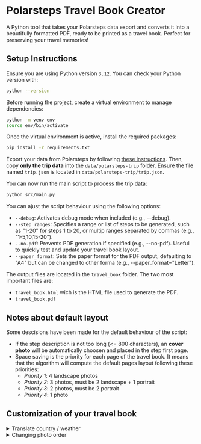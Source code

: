 
# Polarsteps Travel Book Creator

A Python tool that takes your Polarsteps data export and converts it into a beautifully formatted PDF, ready to be printed as a travel book. Perfect for preserving your travel memories!

## Setup Instructions

Ensure you are using Python version `3.12`. You can check your Python version with:

```bash
python --version
```

Before running the project, create a virtual environment to manage dependencies:

```bash
python -m venv env
source env/bin/activate
```

Once the virtual environment is active, install the required packages:

```bash
pip install -r requirements.txt
```

Export your data from Polarsteps by following [these instructions](https://support.polarsteps.com/article/124-how-can-i-export-a-copy-of-my-data). Then, copy **only the trip data** into the `data/polarsteps-trip` folder. Ensure the file named `trip.json` is located in `data/polarsteps-trip/trip.json`.

You can now run the main script to process the trip data:

```bash
python src/main.py
```

You can ajust the script behaviour using the following options:

- `--debug`: Activates debug mode when included (e.g., --debug).
- `--step_ranges`: Specifies a range or list of steps to be generated, such as "1-20" for steps 1 to 20, or multip ranges separated by commas (e.g., "1-5,10,15-20").
- `--no-pdf`: Prevents PDF generation if specified (e.g., --no-pdf). Usefull to quickly test and update your travel book layout.
- `--paper_format`: Sets the paper format for the PDF output, defaulting to "A4" but can be changed to other forma (e.g., --paper_format="Letter").

The output files are located in the `travel_book` folder. The two most important files are:
- `travel_book.html` wich is the HTML file used to generate the PDF.
- `travel_book.pdf`

## Notes about default layout

Some descisions have been made for the default behaviour of the script:
- If the step description is not too long (<= 800 characters), an **cover photo** will be automatically choosen and placed in the step first page.
- Space saving is the priority for each page of the travel book. It means that the algorithm will compute the default pages layout following these priorities:
  - *Priority 1*: 4 landscape photos
  - *Priority 2*: 3 photos, must be 2 landscape + 1 portrait
  - *Priority 3*: 2 photos, must be 2 portrait
  - *Priority 4*: 1 photo

## Customization of your travel book

<details>
  <summary>Translate country / weather</summary>

You can translate countries and weather condition by editing the file `src/translations.py`. PR are welcome for better translation managment.
</details>

<details>
  <summary>Changing photo order</summary>

The `travel_book/photos_by_pages.txt` file is a critical component of managing and updating the layout of photos in your trip. It allows you to control how the photos are grouped by pages for each step of the trip. It consists of a sequence of steps followed by the layout of photos for each step. Here is an example of how the file might look:

```
Step 1: Day at the Beach
Cover photo: 1
2 3
4 5

Step 2: Hiking in the Mountains
1 2 3
4 5
```

- **"Step 1: Day at the Beach"**:
  - The cover photo is photo indice 1 (the step description is < 800 characters)
  - The second page contains photos with indices 2 and 3
  - The second page contains photos with indices 4 and 5
- **"Step 2: Hiking in the Mountains"**:
  - No cover photo
  - The first page contains photos 1, 2 and 3
  - The second page contains photo 4 and 5

To get the photo indices, open the `travel_book.html` file in your favorite browser. 

After making changes to this file, ensure that:
- **No Missing Photos**: Every photo index within a step should be accounted for. Make sure you don’t miss any photos when rearranging the layout.
- **Correct Indices**: Use the correct photo indices. Photo indices start from 1 (not 0), and they correspond to the order of photos in each step.
- **Consistent Formatting**: Ensure there are no extra spaces or lines between the photo indices. Each step should be separated by an empty line.

If any issues arise (e.g., a photo is missing), the script reverts to the default layout for that step, and you will be notified via console output.

To generate the travel book with the updated layout, relaunch the script. 
</details>
